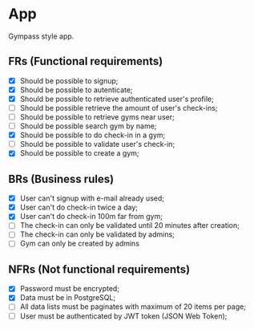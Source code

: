 # App

Gympass style app.

## FRs (Functional requirements)

- [x] Should be possible to signup;
- [x] Should be possible to autenticate;
- [x] Should be possible to retrieve authenticated user's profile;
- [ ] Should be possible retrieve the amount of user's check-ins;
- [ ] Should be possible to retrieve gyms near user;
- [ ] Should be possible search gym by name;
- [x] Should be possible to do check-in in a gym;
- [ ] Should be possible to validate user's check-in;
- [x] Should be possible to create a gym;

## BRs (Business rules)

- [x] User can't signup with e-mail already used;
- [x] User can't do check-in twice a day;
- [x] User can't do check-in 100m far from gym;
- [ ] The check-in can only be validated until 20 minutes after creation;
- [ ] The check-in can only be validated by admins;
- [ ] Gym can only be created by admins

## NFRs (Not functional requirements)

- [x] Password must be encrypted;
- [x] Data must be in PostgreSQL;
- [ ] All data lists must be paginates with maximum of 20 items per page;
- [ ] User must be authenticated by JWT token (JSON Web Token);
